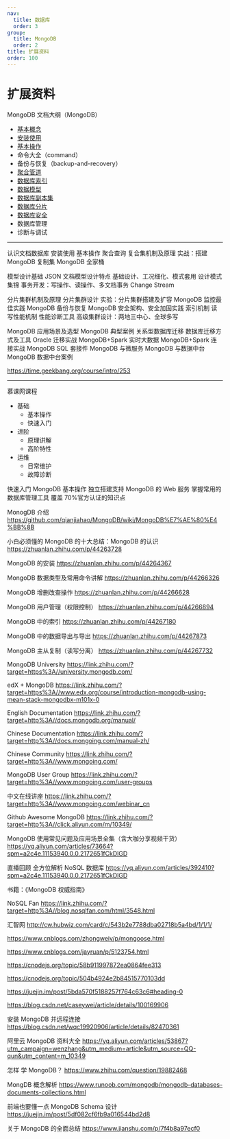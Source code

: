 ```yaml
---
nav:
  title: 数据库
  order: 3
group:
  title: MongoDB
  order: 2
title: 扩展资料
order: 100
---
```


# 扩展资料

MongoDB 文档大纲（MongoDB）

- [基本概念](concept.md)
- [安装使用](installment.md)
- [基本操作](basic-usage.md)
- 命令大全（command）
- 备份与恢复（backup-and-recovery）
- [聚合管道](aggregation.md)
- [数据库索引](indexes.md)
- [数据模型](data-models.md)
- [数据库副本集](replication.md)
- [数据库分片](sharding.md)
- [数据库安全](security.md)
- 数据库管理
- 诊断与调试

---

认识文档数据库
安装使用
基本操作
聚合查询
复合集机制及原理
实战：搭建 MongoDB 复制集
MongoDB 全家桶

模型设计基础
JSON 文档模型设计特点
基础设计、工况细化、模式套用
设计模式集锦
事务开发：写操作、读操作、多文档事务
Change Stream

分片集群机制及原理
分片集群设计
实验：分片集群搭建及扩容
MongoDB 监控最佳实践
MongoDB 备份与恢复
MongoDB 安全架构、安全加固实践
索引机制
读写性能机制
性能诊断工具
高级集群设计：两地三中心、全球多写

MongoDB 应用场景及选型
MongoDB 典型案例
关系型数据库迁移
数据库迁移方式及工具
Oracle 迁移实战
MongoDB+Spark 实时大数据
MongoDB+Spark 连接实战
MongoDB SQL 套接件
MongoDB 与微服务
MongoDB 与数据中台
MongoDB 数据中台案例

https://time.geekbang.org/course/intro/253

---

慕课网课程

- 基础
  - 基本操作
  - 快速入门
- 进阶
  - 原理讲解
  - 高阶特性
- 运维
  - 日常维护
  - 故障诊断

快速入门 MongoDB 基本操作
独立搭建支持 MongoDB 的 Web 服务
掌握常用的数据库管理工具
覆盖 70%官方认证的知识点

MonogDB 介绍
https://github.com/qianjiahao/MongoDB/wiki/MongoDB%E7%AE%80%E4%BB%8B

小白必须懂的 MongoDB 的十大总结：MongoDB 的认识
https://zhuanlan.zhihu.com/p/44263728

MongoDB 的安装
https://zhuanlan.zhihu.com/p/44264367

MongoDB 数据类型及常用命令讲解
https://zhuanlan.zhihu.com/p/44266326

MongoDB 增删改查操作
https://zhuanlan.zhihu.com/p/44266628

MongoDB 用户管理（权限控制）
https://zhuanlan.zhihu.com/p/44266894

MongoDB 中的索引
https://zhuanlan.zhihu.com/p/44267180

MongoDB 中的数据导出与导出
https://zhuanlan.zhihu.com/p/44267873

MongoDB 主从复制（读写分离）
https://zhuanlan.zhihu.com/p/44267732

MongoDB University
https://link.zhihu.com/?target=https%3A//university.mongodb.com/

edX + MongoDB
https://link.zhihu.com/?target=https%3A//www.edx.org/course/introduction-mongodb-using-mean-stack-mongodbx-m101x-0

English Documentation
https://link.zhihu.com/?target=http%3A//docs.mongodb.org/manual/

Chinese Documentation
https://link.zhihu.com/?target=http%3A//docs.mongoing.com/manual-zh/

Chinese Community
https://link.zhihu.com/?target=http%3A//www.mongoing.com/

MongoDB User Group
https://link.zhihu.com/?target=http%3A//www.mongoing.com/user-groups

中文在线讲座
https://link.zhihu.com/?target=http%3A//www.mongoing.com/webinar_cn

Github Awesome MongoDB
https://link.zhihu.com/?target=http%3A//click.aliyun.com/m/10349/

MongoDB 使用常见问题及应用场景全集（含大咖分享视频干货）
https://yq.aliyun.com/articles/73664?spm=a2c4e.11153940.0.0.2172651fCkDlGD

直播回顾 全方位解析 NoSQL 数据库
https://yq.aliyun.com/articles/392410?spm=a2c4e.11153940.0.0.2172651fCkDlGD

书籍：《MongoDB 权威指南》

NoSQL Fan
https://link.zhihu.com/?target=http%3A//blog.nosqlfan.com/html/3548.html

汇智网
http://cw.hubwiz.com/card/c/543b2e7788dba02718b5a4bd/1/1/1/

https://www.cnblogs.com/zhongweiv/p/mongoose.html

https://www.cnblogs.com/jayruan/p/5123754.html

https://cnodejs.org/topic/58b911997872ea0864fee313

https://cnodejs.org/topic/504b4924e2b84515770103dd

https://juejin.im/post/5bda570f5188257f764c63c6#heading-0

https://blog.csdn.net/caseywei/article/details/100169906

安装 MongoDB 并远程连接
https://blog.csdn.net/wqc19920906/article/details/82470361

阿里云 MongoDB 资料大全
https://yq.aliyun.com/articles/53867?utm_campaign=wenzhang&utm_medium=article&utm_source=QQ-qun&utm_content=m_10349

怎样 学 MongoDB？
https://www.zhihu.com/question/19882468

MongDB 概念解析
https://www.runoob.com/mongodb/mongodb-databases-documents-collections.html

前端也要懂一点 MongoDB Schema 设计
https://juejin.im/post/5df082cf6fb9a016544bd2d8

关于 MongoDB 的全面总结
https://www.jianshu.com/p/7f4b8a97ecf0
